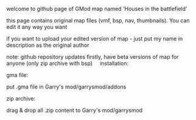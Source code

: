 welcome to github page of GMod map named 'Houses in the battlefield'

this page contains original map files (vmf, bsp, nav, thumbnails). You can edit it any way you want

if you want to upload your edited version of map - just put my name in description as the original author

note: github repository updates firstly, have beta versions of map for anyone (only zip archive with bsp)
 
 
installation:

gma file:

put .gma file in Garry's mod/garrysmod/addons

zip archive:

drag & drop all .zip content to Garry's mod/garrysmod
